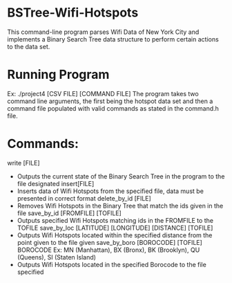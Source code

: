 # BSTree-Wifi-Hotspots

This command-line program parses Wifi Data of New York City and implements a Binary Search Tree data structure to perform certain actions to the data set.

# Running Program

Ex: ./project4 [CSV FILE] [COMMAND FILE]
The program takes two command line arguments, the first being the hotspot data set and then a command file populated with valid commands as stated in the command.h file.

# Commands:

write [FILE] 
- Outputs the current state of the Binary Search Tree in the program to the file designated
insert[FILE] 
- Inserts data of Wifi Hotspots from the specified file, data must be presented in correct format
delete_by_id [FILE] 
- Removes Wifi Hotspots in the Binary Tree that match the ids given in the file
save_by_id [FROMFILE] [TOFILE] 
- Outputs specified Wifi Hotspots matching ids in the FROMFILE to the TOFILE
save_by_loc [LATITUDE] [LONGITUDE] [DISTANCE] [TOFILE] 
- Outputs Wifi Hotspots located within the specified distance from the point given to the file given
save_by_boro [BOROCODE] [TOFILE]
 BOROCODE Ex: MN (Manhattan), BX (Bronx), BK (Brooklyn), QU (Queens), SI (Staten Island)
- Outputs Wifi Hotspots located in the specified Borocode to the file specified
